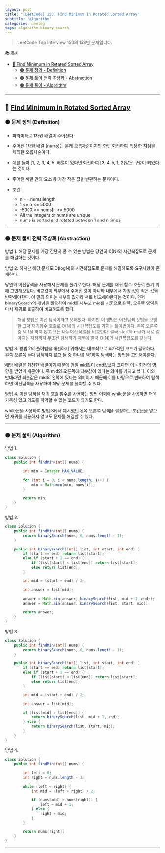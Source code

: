 ```yaml
---
layout: post
title: "[LeetCode] 153. Find Minimum in Rotated Sorted Array"
subtitle: "algorithm"
categories: devlog
tags: algorithm binary-search
---
```


> LeetCode Top Interview 150의 153번 문제입니다.

<!--more-->

📚 목차
- [🌱 Find Minimum in Rotated Sorted Array](#-find-minimum-in-rotated-sorted-array)
  - [🟤 문제 정의 - Definition](#-문제-요약-definition)
  - [🟤 문제 풀이 전략 추상화 - Abstraction](#-문제-풀이-전략-추상화-abstraction)
  - [🟤 문제 풀이 - Algorithm](#-문제-풀이-algorithm)

----

## 🌱 [Find Minimum in Rotated Sorted Array](https://leetcode.com/problems/find-minimum-in-rotated-sorted-array/description/?envType=study-plan-v2&envId=top-interview-150)

### 🟤 문제 정의 (Definition)

- 파라미터로 1차원 배열이 주어진다.
- 주어진 1차원 배열 (nums)는 본래 오름차순이지만 한번 회전하여 특정 한 지점을 제외한 오름차순이다.
- 예를 들어 [1, 2, 3, 4, 5] 배열이 있다면 회전하여 [3, 4, 5, 1, 2]같은 구성이 되었다는 것이다.
- 주어진 배열 안의 요소 중 가장 작은 값을 반환하는 문제이다.


- 조건
  - n == nums.length
  - 1 <= n <= 5000
  - -5000 <= nums[i] <= 5000
  - All the integers of nums are unique.
  - nums is sorted and rotated between 1 and n times.

---

### 🟤 문제 풀이 전략 추상화 (Abstraction)

방법 1.
해당 문제를 가장 간단히 풀 수 있는 방법은 당연히 O(N)의 시간복잡도로 문제를 해결하는 것이다.

방법 2.
하지만 해당 문제도 O(logN)의 시간복잡도로 문제를 해결하도록 요구사항이 존재한다.

당연히 이진탐색을 사용해서 문제를 풀기로 한다. 해당 문제를 재귀 함수 호출로 풀기 위해 고민해보았다. 
비교값이 외부에서 주어진 것이 아니라 내부에서 가장 값이 작은 값을 반환해야한다. 이 말의 의미는 내부의 값끼리 
서로 비교해야한다는 것이다. 먼저 binarySearch의 개념을 활용하여 mid를 나누고 mid를 기준으로 왼쪽, 오른쪽 영역을 다시 재귀로 호출하여 
비교하도록 했다.

> 해당 방법은 이진 탐색이라고 오해했다. 하지만 이 방법은 이진탐색 방법을 모방한 그저 재귀함수 호출로 O(N)의 시간복잡도를 가지는 
> 풀이법이다. 왼쪽 오른쪽 중 택 1을 하지 않고 모든 나누어진 배열을 비교한다. 결국 start와 end가 서로 같아지는 지점까지 무조건 탐색하기 때문에 
> 결국 O(N)의 시간복잡도를 갖는다.

방법 3.
방법 2의 풀이법을 개선하기 위해서는 내부적으로 추가적인 코드가 필요하다. 왼쪽 오른쪽 둘다 탐색하지 않고 둘 중 하나를 택1하여 
탐색하는 방법을 고안해야한다.

해당 배열은 회전한 배열이기 때문에 만일 mid값이 end값보다 크다면 이는 회전의 영향을 받았기 때문이다. 즉 mid의 오른쪽에 최솟값이 
있다는 의미를 가지고 있다. 이와 반대라면 최솟값은 mid의 왼쪽에 있다는 의미이기 때문에 이를 바탕으로 반복하여 탐색하면 이진탐색을 
사용하여 해당 문제를 풀이할 수 있다.

방법 4.
이진 탐색을 재귀 호출 함수를 사용하는 방법 이외에 while문을 사용하면 더욱 가독성 있고 의도를 파악할 수 있는 코드가 되기도 한다.

while문을 사용하여 방법 3에서 제시했던 왼쪽 오른쪽 탐색을 결정하는 조건문을 넣으면 재귀를 사용하지 않고도 문제를 해결할 수 있다.


---

### 🟤 문제 풀이 (Algorithm)

방법 1.
```java
class Solution {
    public int findMin(int[] nums) {
        
        int min = Integer.MAX_VALUE;

        for (int i = 0; i < nums.length; i++) {
            min = Math.min(min, nums[i]);
        }

        return min;
    }
}
```

방법 2.
```java
class Solution {
    public int findMin(int[] nums) {
        return binarySearch(nums, 0, nums.length - 1);
    }

    public int binarySearch(int[] list, int start, int end) {
        if (start == end) return list[start];
        else if (start + 1 == end) {
            if (list[start] < list[end]) return list[start];
            else return list[end];
        }

        int mid = (start + end) / 2;

        int answer = list[mid];

        answer = Math.min(answer, binarySearch(list, mid + 1, end));
        answer = Math.min(answer, binarySearch(list, start, mid));
        
        return answer;
    }
}
```

방법 3.
```java
class Solution {
    public int findMin(int[] nums) {
        return binarySearch(nums, 0, nums.length - 1);
    }

    public int binarySearch(int[] list, int start, int end) {
        if (start == end) return list[start];
        else if (start + 1 == end) {
            if (list[start] < list[end]) return list[start];
            else return list[end];
        }

        int mid = (start + end) / 2;

        int answer = list[mid];

        if (list[mid] > list[end]) {
            return binarySearch(list, mid + 1, end);
        } else {
            return binarySearch(list, start, mid);
        }
    }
}
```

방법 4.
```java
class Solution {
    public int findMin(int[] nums) {
        
        int left = 0;
        int right = nums.length - 1;

        while (left < right) {
            int mid = (left + right) / 2;

            if (nums[mid] > nums[right]) {
                left = mid + 1;
            } else {
                right = mid;
            }
        }

        return nums[right];
    }
}
```

---
